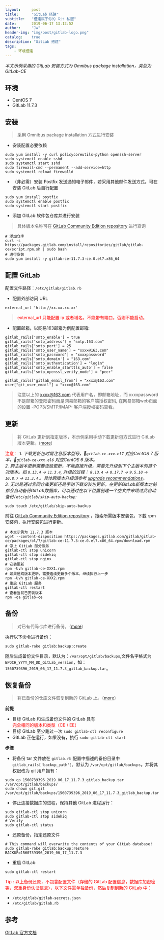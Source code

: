 ```yaml
---
layout:     post
title:      "GitLab 搭建"
subtitle:   "搭建属于你的 Git 私服"
date:       2019-06-17 13:12:52
author:     "Jw"
header-img: "img/post/gitlab-logo.png"
catalog:    true
description: "GitLab 搭建"
tags:
    - 环境搭建
---
```


*本文示例采用的 GitLab 安装方式为 Omnibus package installation，类型为 GitLab-CE*

## 环境
- CentOS 7
- GitLab 11.7.3

## 安装

> 采用 Omnibus package installation 方式进行安装

- 安装配置必要依赖

```shell
sudo yum install -y curl policycoreutils-python openssh-server
sudo systemctl enable sshd
sudo systemctl start sshd
sudo firewall-cmd --permanent --add-service=http
sudo systemctl reload firewalld
```
- （非必需）安装 Postfix 发送通知电子邮件，若采用其他邮件发送方式，可在安装 GitLab 后自行配置

```shell
sudo yum install postfix
sudo systemctl enable postfix
sudo systemctl start postfix
```
- 添加 GitLab 软件包仓库并进行安装
> 具体版本名称可在 [GitLab Community Edition repository](https://packages.gitlab.com/gitlab/gitlab-ce) 进行查询

```shell
# 添加仓库
curl -s https://packages.gitlab.com/install/repositories/gitlab/gitlab-ce/script.rpm.sh | sudo bash
# 进行安装
sudo yum install -y gitlab-ce-11.7.3-ce.0.el7.x86_64
```

## 配置 GitLab
配置文件路径：`/etc/gitlab/gitlab.rb`
- 配置外部访问 URL

```
external_url 'http://xx.xx.xx.xx'
```

> <font color="red">external_url 只能配置 ip 或者域名，不能带有端口，否则不能启动。</font>

- 配置邮箱，以网易163邮箱为例配置邮箱:

```
gitlab_rails['smtp_enable'] = true
gitlab_rails['smtp_address'] = "smtp.163.com"
gitlab_rails['smtp_port'] = 25
gitlab_rails['smtp_user_name'] = "xxxx@163.com"
gitlab_rails['smtp_password'] = "xxxxpassword"
gitlab_rails['smtp_domain'] = "163.com"
gitlab_rails['smtp_authentication'] = "login"
gitlab_rails['smtp_enable_starttls_auto'] = false
gitlab_rails['smtp_openssl_verify_mode'] = "peer"

gitlab_rails['gitlab_email_from'] = "xxxx@163.com"
user["git_user_email"] = "xxxx@163.com"
```

> 注意以上的 xxxx@163.com 代表用户名，即邮箱地址，而 xxxxpassword 不是邮箱的登陆密码而是网易邮箱的客户端授权密码, 在网易邮箱web页面的设置 -POP3/SMTP/IMAP- 客户端授权密码查看。


## 更新
> 将 GitLab 更新到指定版本，本示例采用手动下载更新包方式进行 GitLab 版本更新。([more](https://docs.gitlab.com/omnibus/update/README.html))  

<font color="red">注意：</font>
*1. 下载更新包时需注意版本型号，`gitlab-ce-xxx.el7` 对应CentOS 7 版本，`gitlab-ce-xxx.el6` 对应CentOS 6 版本。*  
*2. 跨主版本更新需要逐级更新，不能直接升级，需要先升级到下个主版本的首个次版本。如 `8.13.4` -> `11.3.4`, 升级的过程： `8.13.4` -> `8.17.7` -> `9.5.10` -> `10.8.7` -> `11.3.4` 。具体跨版本升级请参考 [upgrade recommendations](https://docs.gitlab.com/ee/policy/maintenance.html#upgrade-recommendations)。*  
*3. 无论是通过官网仓库更新还是手动下载安装包更新，在更新GitLab新版本之前都会自动备份GitLab数据库，可以通过在以下位置创建一个空文件来跳过此自动备份`/etc/gitlab/skip-auto-backup`:*

```shell
sudo touch /etc/gitlab/skip-auto-backup
```

前往 [GitLab Community Edition repository](https://packages.gitlab.com/gitlab/gitlab-ce) ，搜索所需版本安装包，下载 rpm 安装包，执行安装包进行更新。

```shell
# 本文示例为 11.7.3 版本
wget --content-disposition https://packages.gitlab.com/gitlab/gitlab-ce/packages/ol/7/gitlab-ce-11.7.3-ce.0.el7.x86_64.rpm/download.rpm
# 停止 GitLab 部分服务
gitlab-ctl stop unicorn
gitlab-ctl stop sidekiq
gitlab-ctl stop nginx
# 安装更新
rpm -Uvh gitlab-ce-XXX1.rpm
# 如果是跨版本更新，需要连续更新多个版本，继续执行上一步
rpm -Uvh gitlab-ce-XXX2.rpm
# 重启 GitLab 服务
gitlab-ctl restart
# 查看当前已安装版本
rpm -qa gitlab-ce
```

## 备份
> 对已有代码仓库进行备份。（[more](https://docs.gitlab.com/ee/raketasks/backup_restore.html#creating-a-backup-of-the-gitlab-system)）

执行以下命令进行备份：
```shell
sudo gitlab-rake gitlab:backup:create
```
随后生成备份文件目录，默认为：`/var/opt/gitlab/backups`,文件名字格式为 `EPOCH_YYYY_MM_DD_GitLab_version`，如： `1560739396_2019_06_17_11.7.3_gitlab_backup.tar`。

## 恢复备份
> 将已备份的仓库文件恢复到新的 GitLab 上。（[more](https://docs.gitlab.com/ee/raketasks/backup_restore.html#restore)）

**前提**
- 目标 GitLab 和生成备份文件的 GitLab 具有<font color="red">完全相同的版本和类型（CE / EE）</font>
- 目标 GitLab 至少跑过一次 `sudo gitlab-ctl reconfigure`
- GitLab 正在运行，如果没有，执行 `sudo gitlab-ctl start`

**步骤**
- 将备份 tar 文件放在 `gitlab.rb` 配置中描述的备份目录中 `gitlab_rails['backup_path']`，默认为 `/var/opt/gitlab/backups`，并将其权限改为 git 用户拥有：

```shell
sudo cp 1560739396_2019_06_17_11.7.3_gitlab_backup.tar /var/opt/gitlab/backups/
sudo chown git.git /var/opt/gitlab/backups/1560739396_2019_06_17_11.7.3_gitlab_backup.tar
```

- 停止连接数据库的进程，保持其他 GitLab 进程运行：

```shell
sudo gitlab-ctl stop unicorn
sudo gitlab-ctl stop sidekiq
# Verify
sudo gitlab-ctl status
```

- 还原备份，指定还原文件

```shell
# This command will overwrite the contents of your GitLab database!
sudo gitlab-rake gitlab:backup:restore BACKUP=1560739396_2019_06_17_11.7.3
```

- 重启 GitLab

```shell
sudo gitlab-ctl restart
```

<font color="red">Tip : 以上备份还原，不包含配置文件（存储的 GitLab 配置信息，数据库加密密钥，双重身份认证信息），以下文件需单独备份，然后复制到新的 GitLab 中：</font>

- `/etc/gitlab/gitlab-secrets.json`
- `/etc/gitlab/gitlab.rb`

## 参考
[GitLab 官方文档](https://docs.gitlab.com/)




